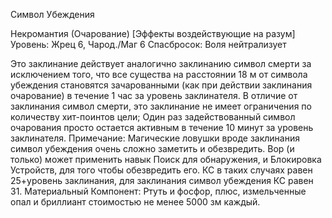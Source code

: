 
Символ Убеждения

Некромантия (Очарование) [Эффекты
воздействующие на разум]
Уровень: Жрец 6, Чарод./Маг 6
Спасбросок: Воля нейтрализует

Это заклинание действует аналогично
заклинанию символ смерти за исключением того, что все существа на расстоянии 18 м от символа убеждения становятся зачарованными (как при действии
заклинания очарование) в течение 1 час
за уровень заклинателя.
В отличие от заклинания символ
смерти, это заклинание не имеет ограничения по количеству хит-поинтов
цели; Один раз задействованный символ очарования просто остается активным в течение 10 минут за уровень заклинателя.
Примечание: Магические ловушки
вроде заклинания символ убеждения
очень сложно заметить и обезвредить.
Вор (и только) может применить навык
Поиск для обнаружения, и Блокировка
Устройств, для того чтобы обезвредить
его. КС в таких случаях равен 25+уровень заклинания, для заклинания символ убеждения КС равен 31.
Материальный Компонент: Ртуть
и фосфор, плюс, измельченные опал и
бриллиант стоимостью не менее 5000
зм каждый.
